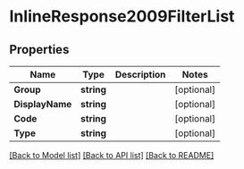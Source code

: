 # InlineResponse2009FilterList

## Properties

Name | Type | Description | Notes
------------ | ------------- | ------------- | -------------
**Group** | **string** |  | [optional] 
**DisplayName** | **string** |  | [optional] 
**Code** | **string** |  | [optional] 
**Type** | **string** |  | [optional] 

[[Back to Model list]](../README.md#documentation-for-models) [[Back to API list]](../README.md#documentation-for-api-endpoints) [[Back to README]](../README.md)


